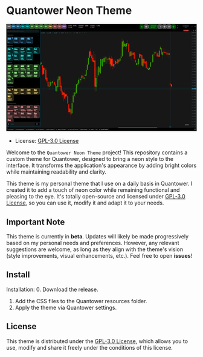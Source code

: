 # Quantower Neon Theme

![preview Quantower Neon Theme](./.github/assets/image.png)

- License: [GPL-3.0 License](./license.txt)

Welcome to the `Quantower Neon Theme` project! This repository
  contains a custom theme for Quantower, designed to bring a neon
  style to the interface. It transforms the application's appearance
  by adding bright colors while maintaining readability and clarity.

This theme is my personal theme that I use on a daily basis in Quantower.
  I created it to add a touch of neon color while remaining functional
  and pleasing to the eye. It's totally open-source and licensed under
  [GPL-3.0 License](./license.txt), so you can use it, modify it and adapt
  it to your needs.

## Important Note

This theme is currently in **beta**. Updates will likely be made 
  progressively based on my personal needs and preferences. However, 
  any relevant suggestions are welcome, as long as they align with 
  the theme's vision (style improvements, visual enhancements, etc.).
  Feel free to open **issues**!

## Install

Installation:
0. Download the release.
1. Add the CSS files to the Quantower resources folder.
2. Apply the theme via Quantower settings.

## License

This theme is distributed under the [GPL-3.0 License](./license.txt), 
  which allows you to use, modify and share it freely under the conditions 
  of this license.
 